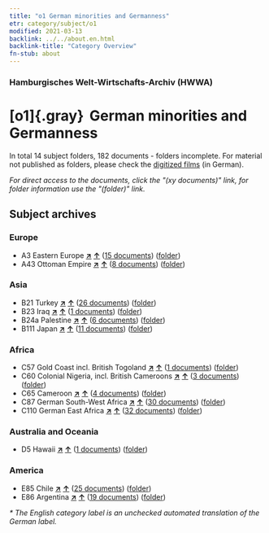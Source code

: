 ```yaml
---
title: "o1 German minorities and Germanness"
etr: category/subject/o1
modified: 2021-03-13
backlink: ../../about.en.html
backlink-title: "Category Overview"
fn-stub: about
---
```


### Hamburgisches Welt-Wirtschafts-Archiv (HWWA)
# [o1]{.gray}&#8201; German minorities and Germanness&#160; 





In total 14 subject folders, 182 documents - folders incomplete.
For material not published as folders, please check the [digitized films](/film/h1_sh) (in German).

_For direct access to the documents, click the "(xy documents)" link, for folder information use the "(folder)" link._

## Subject archives



### Europe

- A3 Eastern Europe [**&nearr;**](../../../geo/i/140896/about.en.html "Eastern Europe (all folders)") [**&uarr;**](../../../geo/about.en.html#A3 "Country category system") (<a href="https://pm20.zbw.eu/dfgview/sh/140896,145909" title="about: Eastern Europe : German minorities and Germanness" target="_blank">15 documents</a>) ([folder](http://purl.org/pressemappe20/folder/sh/140896,145909))
- A43 Ottoman Empire [**&nearr;**](../../../geo/i/141034/about.en.html "Ottoman Empire (all folders)") [**&uarr;**](../../../geo/about.en.html#A43 "Country category system") (<a href="https://pm20.zbw.eu/dfgview/sh/141034,145909" title="about: Ottoman Empire : German minorities and Germanness" target="_blank">8 documents</a>) ([folder](http://purl.org/pressemappe20/folder/sh/141034,145909))

### Asia

- B21 Turkey [**&nearr;**](../../../geo/i/141111/about.en.html "Turkey (all folders)") [**&uarr;**](../../../geo/about.en.html#B21 "Country category system") (<a href="https://pm20.zbw.eu/dfgview/sh/141111,145909" title="about: Turkey : German minorities and Germanness" target="_blank">26 documents</a>) ([folder](http://purl.org/pressemappe20/folder/sh/141111,145909))
- B23 Iraq [**&nearr;**](../../../geo/i/141113/about.en.html "Iraq (all folders)") [**&uarr;**](../../../geo/about.en.html#B23 "Country category system") (<a href="https://pm20.zbw.eu/dfgview/sh/141113,145909" title="about: Iraq : German minorities and Germanness" target="_blank">1 documents</a>) ([folder](http://purl.org/pressemappe20/folder/sh/141113,145909))
- B24a Palestine [**&nearr;**](../../../geo/i/141115/about.en.html "Palestine (all folders)") [**&uarr;**](../../../geo/about.en.html#B24a "Country category system") (<a href="https://pm20.zbw.eu/dfgview/sh/141115,145909" title="about: Palestine : German minorities and Germanness" target="_blank">6 documents</a>) ([folder](http://purl.org/pressemappe20/folder/sh/141115,145909))
- B111 Japan [**&nearr;**](../../../geo/i/141272/about.en.html "Japan (all folders)") [**&uarr;**](../../../geo/about.en.html#B111 "Country category system") (<a href="https://pm20.zbw.eu/dfgview/sh/141272,145909" title="about: Japan : German minorities and Germanness" target="_blank">11 documents</a>) ([folder](http://purl.org/pressemappe20/folder/sh/141272,145909))

### Africa

- C57 Gold Coast incl. British Togoland [**&nearr;**](../../../geo/i/141406/about.en.html "Gold Coast incl. British Togoland (all folders)") [**&uarr;**](../../../geo/about.en.html#C57 "Country category system") (<a href="https://pm20.zbw.eu/dfgview/sh/141406,145909" title="about: Gold Coast incl. British Togoland : German minorities and Germanness" target="_blank">1 documents</a>) ([folder](http://purl.org/pressemappe20/folder/sh/141406,145909))
- C60 Colonial Nigeria, incl. British Cameroons [**&nearr;**](../../../geo/i/141409/about.en.html "Colonial Nigeria, incl. British Cameroons (all folders)") [**&uarr;**](../../../geo/about.en.html#C60 "Country category system") (<a href="https://pm20.zbw.eu/dfgview/sh/141409,145909" title="about: Colonial Nigeria, incl. British Cameroons : German minorities and Germanness" target="_blank">3 documents</a>) ([folder](http://purl.org/pressemappe20/folder/sh/141409,145909))
- C65 Cameroon [**&nearr;**](../../../geo/i/141410/about.en.html "Cameroon (all folders)") [**&uarr;**](../../../geo/about.en.html#C65 "Country category system") (<a href="https://pm20.zbw.eu/dfgview/sh/141410,145909" title="about: Cameroon : German minorities and Germanness" target="_blank">4 documents</a>) ([folder](http://purl.org/pressemappe20/folder/sh/141410,145909))
- C87 German South-West Africa [**&nearr;**](../../../geo/i/141450/about.en.html "German South-West Africa (all folders)") [**&uarr;**](../../../geo/about.en.html#C87 "Country category system") (<a href="https://pm20.zbw.eu/dfgview/sh/141450,145909" title="about: German South-West Africa : German minorities and Germanness" target="_blank">30 documents</a>) ([folder](http://purl.org/pressemappe20/folder/sh/141450,145909))
- C110 German East Africa [**&nearr;**](../../../geo/i/141471/about.en.html "German East Africa (all folders)") [**&uarr;**](../../../geo/about.en.html#C110 "Country category system") (<a href="https://pm20.zbw.eu/dfgview/sh/141471,145909" title="about: German East Africa : German minorities and Germanness" target="_blank">32 documents</a>) ([folder](http://purl.org/pressemappe20/folder/sh/141471,145909))

### Australia and Oceania

- D5 Hawaii [**&nearr;**](../../../geo/i/141595/about.en.html "Hawaii (all folders)") [**&uarr;**](../../../geo/about.en.html#D5 "Country category system") (<a href="https://pm20.zbw.eu/dfgview/sh/141595,145909" title="about: Hawaii : German minorities and Germanness" target="_blank">1 documents</a>) ([folder](http://purl.org/pressemappe20/folder/sh/141595,145909))

### America

- E85 Chile [**&nearr;**](../../../geo/i/141691/about.en.html "Chile (all folders)") [**&uarr;**](../../../geo/about.en.html#E85 "Country category system") (<a href="https://pm20.zbw.eu/dfgview/sh/141691,145909" title="about: Chile : German minorities and Germanness" target="_blank">25 documents</a>) ([folder](http://purl.org/pressemappe20/folder/sh/141691,145909))
- E86 Argentina [**&nearr;**](../../../geo/i/141692/about.en.html "Argentina (all folders)") [**&uarr;**](../../../geo/about.en.html#E86 "Country category system") (<a href="https://pm20.zbw.eu/dfgview/sh/141692,145909" title="about: Argentina : German minorities and Germanness" target="_blank">19 documents</a>) ([folder](http://purl.org/pressemappe20/folder/sh/141692,145909))


_* The English category label is an unchecked automated translation of the German label._

